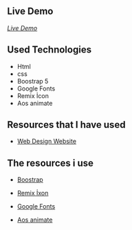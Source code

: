 ## Live Demo

_[Live Demo](https://emre613461.github.io/websiteExercises12/)_

## Used Technologies

- Html
- css
- Boostrap 5
- Google Fonts
- Remix İcon
- Aos animate

## Resources that I have used

- [Web Design Website](https://webflow.com/)

## The resources i use

- [Boostrap](https://getbootstrap.com/)

- [Remix İxon](https://icons8.com)

- [Google Fonts](https://fonts.google.com/)

- [Aos animate](https://michalsnik.github.io/aos/)
